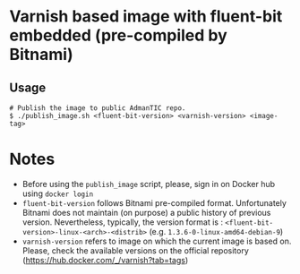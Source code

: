 # Varnish based image with fluent-bit embedded (pre-compiled by Bitnami)

## Usage

```console
# Publish the image to public AdmanTIC repo.
$ ./publish_image.sh <fluent-bit-version> <varnish-version> <image-tag>
```

# Notes

* Before using the `publish_image` script, please, sign in on Docker hub using `docker login`
* `fluent-bit-version` follows Bitnami pre-compiled format. Unfortunately Bitnami does not maintain (on purpose) a public history of previous version. Nevertheless, typically, the version format is : `<fluent-bit-version>-linux-<arch>-<distrib>` (e.g. `1.3.6-0-linux-amd64-debian-9`)
* `varnish-version` refers to image on which the current image is based on. Please, check the available versions on the official repository (https://hub.docker.com/_/varnish?tab=tags)